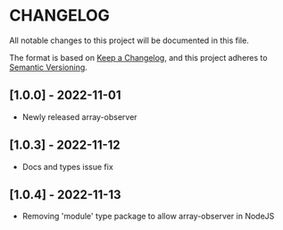 # CHANGELOG
All notable changes to this project will be documented in this file.

The format is based on [Keep a Changelog](https://keepachangelog.com/en/1.0.0/),
and this project adheres to [Semantic Versioning](https://semver.org/spec/v2.0.0.html).

## [1.0.0] - 2022-11-01
- Newly released array-observer

## [1.0.3] - 2022-11-12
- Docs and types issue fix

## [1.0.4] - 2022-11-13
- Removing 'module' type package to allow array-observer in NodeJS